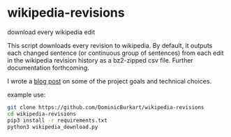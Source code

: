 # wikipedia-revisions
download every wikipedia edit

This script downloads every revision to wikipedia. By default, it outputs each changed sentence (or continuous group of sentences) from each edit in the wikipedia revision history as a bz2-zipped csv file. Further documentation forthcoming.

I wrote a [blog post](https://dominicburkart.com/blog/2020/big_data_and_small_computers.html) on some of the project 
goals and technical choices.

example use:
```sh 
git clone https://github.com/DominicBurkart/wikipedia-revisions
cd wikipedia-revisions
pip3 install -r requirements.txt
python3 wikipedia_download.py
```

